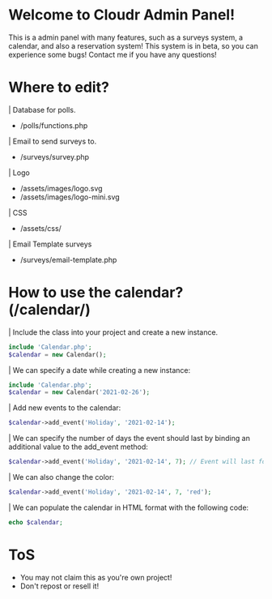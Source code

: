 # Welcome to Cloudr Admin Panel!
This is a admin panel with many features, such as a surveys system, a calendar, and also a reservation system! This system is in beta, so you can experience some bugs! Contact me if you have any questions!

# Where to edit?
| Database for polls.
  - /polls/functions.php

| Email to send surveys to.
  - /surveys/survey.php

| Logo
  - /assets/images/logo.svg
  - /assets/images/logo-mini.svg

| CSS
  - /assets/css/

| Email Template surveys
  - /surveys/email-template.php

# How to use the calendar? (/calendar/)
| Include the class into your project and create a new instance.
  ```php
  include 'Calendar.php';
  $calendar = new Calendar();
  ```

| We can specify a date while creating a new instance:
  ```php
  include 'Calendar.php';
  $calendar = new Calendar('2021-02-26');
  ```

| Add new events to the calendar:
  ```php
  $calendar->add_event('Holiday', '2021-02-14');
  ```

| We can specify the number of days the event should last by binding an additional value to the add_event method:
  ```php
  $calendar->add_event('Holiday', '2021-02-14', 7); // Event will last for 7 days
  ```

| We can also change the color:
  ```php
  $calendar->add_event('Holiday', '2021-02-14', 7, 'red');
  ```

| We can populate the calendar in HTML format with the following code:
  ```php
  echo $calendar;
  ```

# ToS
 - You may not claim this as you're own project!
 - Don't repost or resell it!

